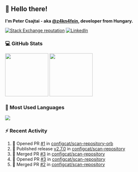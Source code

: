 ## 👋 Hello there!

**I'm Peter Csajtai - aka [@z4kn4fein](https://github.com/z4kn4fein), developer from Hungary.**

[![Stack Exchange reputation](https://img.shields.io/stackexchange/stackoverflow/r/8700582?color=orange&label=reputation&logo=stackoverflow&style=for-the-badge)](https://stackoverflow.com/users/8700582)
[![LinkedIn](https://img.shields.io/badge/linkedin-%230077B5.svg?style=for-the-badge&logo=linkedin&logoColor=white)](https://www.linkedin.com/in/csajtai-p%C3%A9ter-45395341/)

### 💻 GitHub Stats

<div>
  <img height="140px" src="https://github-readme-stats-pcsajtai.vercel.app/api?username=z4kn4fein&show_icons=true&hide_border=true&count_private=true&custom_title=Stats&theme=dracula&line_height=24&hide_title=true">
  <img height="140px" src="https://streak-stats.demolab.com?user=z4kn4fein&theme=dracula&hide_border=true">
  
</div>

### :toolbox: Most Used Languages

<img src="https://github-readme-stats-pcsajtai.vercel.app/api/top-langs/?username=z4kn4fein&theme=dracula&hide_border=true&layout=compact&langs_count=8&hide_title=true">

### :zap: Recent Activity

<!--START_SECTION:activity-->
1. 💪 Opened PR [#1](https://github.com/configcat/scan-repository-orb/pull/1) in [configcat/scan-repository-orb](https://github.com/configcat/scan-repository-orb)
2. 🚀 Published release [v2.7.0](https://github.com/configcat/scan-repository/releases/tag/v2.7.0) in [configcat/scan-repository](https://github.com/configcat/scan-repository)
3. 🎉 Merged PR [#3](https://github.com/configcat/scan-repository/pull/3) in [configcat/scan-repository](https://github.com/configcat/scan-repository)
4. 💪 Opened PR [#3](https://github.com/configcat/scan-repository/pull/3) in [configcat/scan-repository](https://github.com/configcat/scan-repository)
5. 🎉 Merged PR [#2](https://github.com/configcat/scan-repository/pull/2) in [configcat/scan-repository](https://github.com/configcat/scan-repository)
<!--END_SECTION:activity-->
